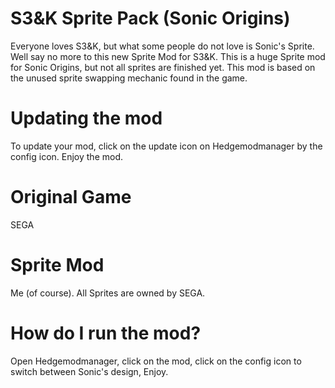 # S3&K Sprite Pack (Sonic Origins)
Everyone loves S3&K, but what some people do not love is Sonic's Sprite. Well say no more to this new Sprite Mod for S3&K. This is a huge Sprite mod for Sonic Origins, but not all sprites are finished yet. This mod is based on the unused sprite swapping mechanic found in the game.
# Updating the mod
To update your mod, click on the update icon on Hedgemodmanager by the config icon. Enjoy the mod.
# Original Game
SEGA
# Sprite Mod
Me (of course). All Sprites are owned by SEGA.
# How do I run the mod?
Open Hedgemodmanager, click on the mod, click on the config icon to switch between Sonic's design, Enjoy.
